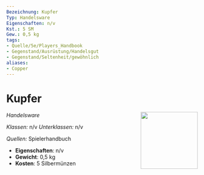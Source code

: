 ```yaml
---
Bezeichnung: Kupfer
Typ: Handelsware
Eigenschaften: n/v
Kst.: 5 SM
Gew.: 0,5 kg
tags:
- Quelle/5e/Players_Handbook
- Gegenstand/Ausrüstung/Handelsgut
- Gegenstand/Seltenheit/gewöhnlich
aliases:
- Copper
---
```

# Kupfer
*Handelsware*
<img src="Gegenstände.webp" align="right" width="150">

_Klassen:_ n/v 
_Unterklassen:_  n/v

_Quellen:_ Spielerhandbuch

- **Eigenschaften**: n/v
- **Gewicht**: 0,5 kg
- **Kosten**: 5 Silbermünzen